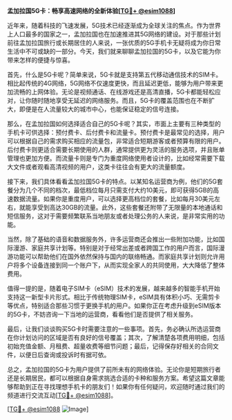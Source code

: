 **孟加拉国5G卡：畅享高速网络的全新体验[[TG💪+ @esim1088](https://t.me/s/esim1088)]**

近年来，随着科技的飞速发展，5G技术已经逐渐成为全球关注的焦点。作为世界上人口最多的国家之一，孟加拉国也在加速推进其5G网络的建设。对于那些计划前往孟加拉国旅行或长期居住的人来说，一张优质的5G手机卡无疑将成为你日常生活中不可或缺的一部分。今天，我们就来聊聊孟加拉国的5G卡，以及它能为你带来怎样的便捷与惊喜。

首先，什么是5G卡呢？简单来说，5G卡就是支持第五代移动通信技术的SIM卡。相比起传统的4G网络，5G网络不仅速度更快，而且延迟更低，能够为用户带来更加流畅的上网体验。无论是视频通话、在线游戏还是高清直播，5G卡都能轻松应对，让你随时随地享受无延迟的网络服务。而且，5G卡的覆盖范围也在不断扩大，即便是在人流量较大的城市中心，也能保证稳定的信号连接。

那么，在孟加拉国如何选择适合自己的5G卡呢？其实，市面上主要有三种类型的手机卡可供选择：预付费卡、后付费卡和流量卡。预付费卡是最常见的选择，用户可以根据自己的需求购买相应的流量包，非常适合短期游客或者预算有限的用户。后付费卡则更适合需要长期使用的人群，通常提供更为灵活的服务选项，并且账单管理也更加方便。而流量卡则是专门为重度网络使用者设计的，比如经常需要下载大文件或者观看高清视频的用户，这类卡往往会有更大的流量额度。

接下来，我们具体看看孟加拉国5G卡的特点。以某知名运营商为例，他们的5G套餐分为几个不同的档次，最低档位每月只需支付大约10美元，即可获得5GB的高速数据流量。如果你是重度用户，可以选择更高档位的套餐，比如每月30美元左右，就能享受到高达30GB的流量。此外，这些套餐还附带了无限量的本地通话和短信服务，这对于需要频繁联系当地朋友或者处理公务的人来说，是非常实用的功能。

当然，除了基础的语音和数据服务外，许多运营商还会推出一些附加功能，比如国际漫游、家庭共享计划等。特别是对于经常出差或者跨国工作的用户而言，国际漫游功能可以帮助他们在国外依然保持与国内的联络畅通。而家庭共享计划则允许用户将多个设备连接到同一个账户下，从而实现全家人的共同使用，大大降低了整体费用。

值得一提的是，随着电子SIM卡（eSIM）技术的发展，越来越多的智能手机开始支持这一新型卡片形式。相比于传统物理SIM卡，eSIM具有体积小巧、无需剪卡等优点，特别适合那些习惯于更换手机的用户。如果你正在考虑升级到eSIM版本的5G卡，不妨咨询一下当地的运营商，看看他们是否提供了相关服务。

最后，让我们谈谈购买5G卡时需要注意的一些事项。首先，务必确认所选运营商在你计划访问的区域是否有良好的信号覆盖；其次，了解清楚各项费用明细，包括初始充值金额、月租费、超量收费等细节问题；最后，记得保存好相关的合同文件，以便日后查询或投诉时有据可依。

总之，孟加拉国的5G卡为用户提供了前所未有的网络体验。无论你是短期旅行者还是长期居民，都可以根据自身需求挑选合适的卡种和服务方案。希望这篇文章能够帮助到正在寻找理想手机卡的朋友们！如果你有任何疑问，欢迎随时通过我们的频道进行交流互动[[TG💪+ @esim1088](https://t.me/s/esim1088)]。

[[TG💪+ @esim1088](https://t.me/s/esim1088) ![Image](https://i.postimg.cc/4NQfJmqS/Snipaste-2025-05-13-00-14-12.png)]